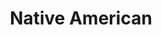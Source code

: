 ---
pid: mx96
title: Native American
location_transcription: City Hall
coordinates: "[-75.164482007955, 39.952492219228]"
zipcode: '19143'
gen_neighborhood: West Philadelphia
neighborhood: University City
outside_phl: 
age: '48'
age_range: 40-49
instagram: 
image_file_name: mx_96.jpg
proposal_transcription: A statue of a native American man, with a poem enscribed on
  him.
topic: Inclusivity,Native Americans
topic_summary: 0, 0, 0
type: Sculpture Statue
keywords_other: poem, poetry, native
credit: 
image_labels: 
twitter: 
facebook: 
permalink: "/monuments/mx96/"
layout: item-page
---